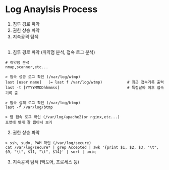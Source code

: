 # Log Anaylsis Process
1. 침투 경로 파악
2. 권한 상승 파악
3. 지속공격 탐색
##

1. 침투 경로 파악 (취약점 분석, 접속 로그 분석)

```
# 취약점 분석
nmap,scanner,etc...

> 접속 성공 로그 확인 (/var/log/wtmp)
last [user name]   (= last f /var/log/wtmp)           # 최근 접속기록 출력
last -t [YYYYMMDDhhmmss]                              # 특정날짜 이후 접속기록 출

> 접속 실패 로그 확인 (/var/log/btmp)
last -f /var/log/btmp

> 웹 접속 로그 확인 (/var/log/apache2(or nginx,etc...)
포맷에 맞게 잘 뽑아서 보기
```

2. 권한 상승 파악
```
> ssh, sudo, PAM 확인 (/var/log/secure)
cat /var/log/secure* | grep Accepted | awk '{print $1, $2, $3, "\t", $9, "\t", $11, "\t", $14}' | sort | uniq
```

3. 지속공격 탐색 (백도어, 프로세스 등)
